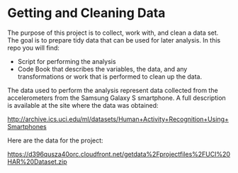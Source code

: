 Getting and Cleaning Data
=========================

The purpose of this project is to collect, work with, and clean a data set. The goal is to prepare tidy data that can be used for later analysis.
In this repo you will find:
* Script for performing the analysis
* Code Book that describes the variables, the data, and any transformations or work that is performed to clean up the data.

The data used to perform the analysis represent data collected from the accelerometers from the Samsung Galaxy S smartphone. A full description is available at the site where the data was obtained: 

http://archive.ics.uci.edu/ml/datasets/Human+Activity+Recognition+Using+Smartphones 

Here are the data for the project: 

https://d396qusza40orc.cloudfront.net/getdata%2Fprojectfiles%2FUCI%20HAR%20Dataset.zip 
